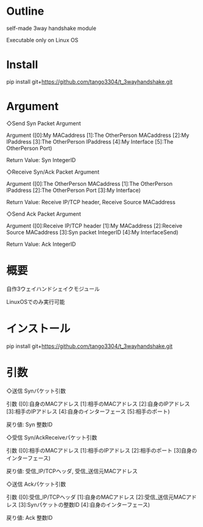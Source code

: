 # Outline
self-made 3way handshake module

Executable only on Linux OS

# Install
pip install git+https://github.com/tango3304/t_3wayhandshake.git

# Argument
◇Send Syn Packet Argument

Argument ([0]:My MACaddress [1]:The OtherPerson MACaddress [2]:My IPaddress [3]:The OtherPerson IPaddress [4]:My Interface [5]:The OtherPerson Port)

Return Value: Syn IntegerID

◇Receive Syn/Ack Packet Argument

Argument ([0]:The OtherPerson MACaddress [1]:The OtherPerson IPaddress [2]:The OtherPerson Port [3]:My Interface)

Return Value: Receive IP/TCP header, Receive Source MACaddress

◇Send Ack Packet Argument

Argument ([0]:Receive IP/TCP header [1]:My MACaddress [2]:Receive Source MACaddress [3]:Syn packet IntegerID [4]:My InterfaceSend)

Return Value: Ack IntegerID

# 概要
自作3ウェイハンドシェイクモジュール

LinuxOSでのみ実行可能

# インストール
pip install git+https://github.com/tango3304/t_3wayhandshake.git

# 引数
◇送信 Synパケット引数

引数 ([0]:自身のMACアドレス [1]:相手のMACアドレス [2]:自身のIPアドレス [3]:相手のIPアドレス [4]:自身のインターフェース [5]:相手のポート)

戻り値: Syn 整数ID

◇受信 Syn/AckReceiveパケット引数

引数 ([0]:相手のMACアドレス [1]:相手のIPアドレス [2]:相手のポート [3]自身のインターフェース)

戻り値: 受信_IP/TCPヘッダ, 受信_送信元MACアドレス

◇送信 Ackパケット引数

引数 ([0]:受信_IP/TCPヘッダ [1]:自身のMACアドレス [2]:受信_送信元MACアドレス [3]:Synパケットの整数ID [4]:自身のインターフェース)

戻り値: Ack 整数ID
